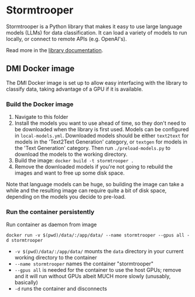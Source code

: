 # Stormtrooper
Stormtrooper is a Python library that makes it easy to use large language models (LLMs) for data classification. It can
load a variety of models to run locally, or connect to remote APIs (e.g. OpenAI's).

Read more in the [library documentation](https://centre-for-humanities-computing.github.io/stormtrooper/).

## DMI Docker image
The DMI Docker image is set up to allow easy interfacing with the library to classify data, taking advantage of a GPU if
it is available.

### Build the Docker image
1. Navigate to this folder
2. Install the models you want to use ahead of time, so they don't need to be downloaded when the library is first used.
   Models can be configured in `local-models.yml`. Downloaded models should be either `text2text` for models in the
   'Text2Text Generation' category, or `textgen` for models in the 'Text Generation' category. Then run 
   `./preload-models.py` to download the models to the working directory.
3. Build the image: `docker build -t stormtrooper .`
4. Remove the downloaded models if you're not going to rebuild the images and want to free up some disk space. 

Note that language models can be huge, so building the image can take a while and the resulting image can require quite
a bit of disk space, depending on the models you decide to pre-load.

### Run the container persistently 
Run container as daemon from image

`docker run -v $(pwd)/data/:/app/data/ --name stormtrooper --gpus all -d stormtrooper`
-  `-v $(pwd)/data/:/app/data/` mounts the `data` directory in your current working directory to the container
- `--name stormtrooper` names the container "stormtrooper"
- `--gpus all` is needed for the container to use the host GPUs; remove and it will run without GPUs albeit MUCH more 
  slowly (unusably, basically)
- `-d` runs the container and disconnects